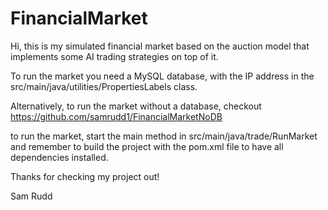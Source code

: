 # FinancialMarket

Hi, this is my simulated financial market based on the auction model that implements some AI trading strategies on top of it.

To run the market you need a MySQL database, with the IP address in the src/main/java/utilities/PropertiesLabels class.

Alternatively, to run the market without a database, checkout https://github.com/samrudd1/FinancialMarketNoDB

to run the market, start the main method in src/main/java/trade/RunMarket and remember to build the project with the pom.xml file to have all dependencies installed.

Thanks for checking my project out!

Sam Rudd
